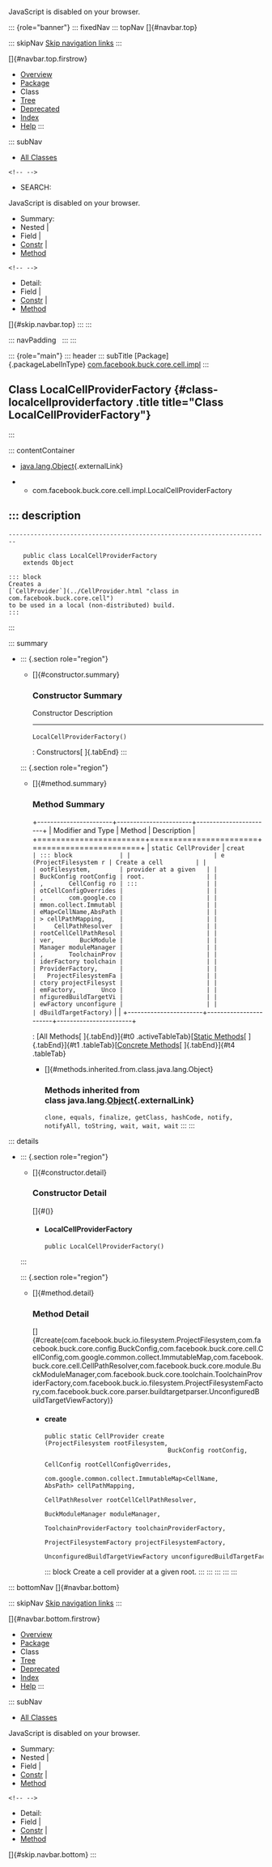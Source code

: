 <div>

JavaScript is disabled on your browser.

</div>

::: {role="banner"}
::: fixedNav
::: topNav
[]{#navbar.top}

::: skipNav
[Skip navigation links](#skip.navbar.top "Skip navigation links")
:::

[]{#navbar.top.firstrow}

-   [Overview](../../../../../../index.html)
-   [Package](package-summary.html)
-   Class
-   [Tree](package-tree.html)
-   [Deprecated](../../../../../../deprecated-list.html)
-   [Index](../../../../../../index-all.html)
-   [Help](../../../../../../help-doc.html)
:::

::: subNav
-   [All Classes](../../../../../../allclasses.html)

```{=html}
<!-- -->
```
-   SEARCH:

<div>

<div>

JavaScript is disabled on your browser.

</div>

</div>

<div>

-   Summary: 
-   Nested \| 
-   Field \| 
-   [Constr](#constructor.summary) \| 
-   [Method](#method.summary)

```{=html}
<!-- -->
```
-   Detail: 
-   Field \| 
-   [Constr](#constructor.detail) \| 
-   [Method](#method.detail)

</div>

[]{#skip.navbar.top}
:::
:::

::: navPadding
 
:::
:::

::: {role="main"}
::: header
::: subTitle
[Package]{.packageLabelInType} [com.facebook.buck.core.cell.impl](package-summary.html)
:::

## Class LocalCellProviderFactory {#class-localcellproviderfactory .title title="Class LocalCellProviderFactory"}
:::

::: contentContainer
-   [java.lang.Object](http://docs.oracle.com/javase/7/docs/api/java/lang/Object.html?is-external=true "class or interface in java.lang"){.externalLink}

-   -   com.facebook.buck.core.cell.impl.LocalCellProviderFactory

::: description
-   

    ------------------------------------------------------------------------

        public class LocalCellProviderFactory
        extends Object

    ::: block
    Creates a
    [`CellProvider`](../CellProvider.html "class in com.facebook.buck.core.cell")
    to be used in a local (non-distributed) build.
    :::
:::

::: summary
-   ::: {.section role="region"}
    -   []{#constructor.summary}

        ### Constructor Summary

          Constructor                    Description
          ------------------------------ -------------
          `LocalCellProviderFactory()`    

          : Constructors[ ]{.tabEnd}
    :::

    ::: {.section role="region"}
    -   []{#method.summary}

        ### Method Summary

        +-----------------------+-----------------------+-----------------------+
        | Modifier and Type     | Method                | Description           |
        +=======================+=======================+=======================+
        | `static CellProvider` | `creat                | ::: block             |
        |                       | e​(ProjectFilesystem r | Create a cell         |
        |                       | ootFilesystem,        | provider at a given   |
        |                       | BuckConfig rootConfig | root.                 |
        |                       | ,       CellConfig ro | :::                   |
        |                       | otCellConfigOverrides |                       |
        |                       | ,       com.google.co |                       |
        |                       | mmon.collect.Immutabl |                       |
        |                       | eMap<CellName,​AbsPath |                       |
        |                       | > cellPathMapping,    |                       |
        |                       |     CellPathResolver  |                       |
        |                       | rootCellCellPathResol |                       |
        |                       | ver,       BuckModule |                       |
        |                       | Manager moduleManager |                       |
        |                       | ,       ToolchainProv |                       |
        |                       | iderFactory toolchain |                       |
        |                       | ProviderFactory,      |                       |
        |                       |   ProjectFilesystemFa |                       |
        |                       | ctory projectFilesyst |                       |
        |                       | emFactory,       Unco |                       |
        |                       | nfiguredBuildTargetVi |                       |
        |                       | ewFactory unconfigure |                       |
        |                       | dBuildTargetFactory)` |                       |
        +-----------------------+-----------------------+-----------------------+

        : [All Methods[ ]{.tabEnd}]{#t0 .activeTableTab}[[Static
        Methods](javascript:show(1);)[ ]{.tabEnd}]{#t1
        .tableTab}[[Concrete
        Methods](javascript:show(8);)[ ]{.tabEnd}]{#t4 .tableTab}

        -   []{#methods.inherited.from.class.java.lang.Object}

            ### Methods inherited from class java.lang.[Object](http://docs.oracle.com/javase/7/docs/api/java/lang/Object.html?is-external=true "class or interface in java.lang"){.externalLink}

            `clone, equals, finalize, getClass, hashCode, notify, notifyAll, toString, wait, wait, wait`
    :::
:::

::: details
-   ::: {.section role="region"}
    -   []{#constructor.detail}

        ### Constructor Detail

        []{#<init>()}

        -   #### LocalCellProviderFactory

                public LocalCellProviderFactory()
    :::

    ::: {.section role="region"}
    -   []{#method.detail}

        ### Method Detail

        []{#create(com.facebook.buck.io.filesystem.ProjectFilesystem,com.facebook.buck.core.config.BuckConfig,com.facebook.buck.core.cell.CellConfig,com.google.common.collect.ImmutableMap,com.facebook.buck.core.cell.CellPathResolver,com.facebook.buck.core.module.BuckModuleManager,com.facebook.buck.core.toolchain.ToolchainProviderFactory,com.facebook.buck.io.filesystem.ProjectFilesystemFactory,com.facebook.buck.core.parser.buildtargetparser.UnconfiguredBuildTargetViewFactory)}

        -   #### create

            ``` methodSignature
            public static CellProvider create​(ProjectFilesystem rootFilesystem,
                                              BuckConfig rootConfig,
                                              CellConfig rootCellConfigOverrides,
                                              com.google.common.collect.ImmutableMap<CellName,​AbsPath> cellPathMapping,
                                              CellPathResolver rootCellCellPathResolver,
                                              BuckModuleManager moduleManager,
                                              ToolchainProviderFactory toolchainProviderFactory,
                                              ProjectFilesystemFactory projectFilesystemFactory,
                                              UnconfiguredBuildTargetViewFactory unconfiguredBuildTargetFactory)
            ```

            ::: block
            Create a cell provider at a given root.
            :::
    :::
:::
:::
:::

::: bottomNav
[]{#navbar.bottom}

::: skipNav
[Skip navigation links](#skip.navbar.bottom "Skip navigation links")
:::

[]{#navbar.bottom.firstrow}

-   [Overview](../../../../../../index.html)
-   [Package](package-summary.html)
-   Class
-   [Tree](package-tree.html)
-   [Deprecated](../../../../../../deprecated-list.html)
-   [Index](../../../../../../index-all.html)
-   [Help](../../../../../../help-doc.html)
:::

::: subNav
-   [All Classes](../../../../../../allclasses.html)

<div>

<div>

JavaScript is disabled on your browser.

</div>

</div>

<div>

-   Summary: 
-   Nested \| 
-   Field \| 
-   [Constr](#constructor.summary) \| 
-   [Method](#method.summary)

```{=html}
<!-- -->
```
-   Detail: 
-   Field \| 
-   [Constr](#constructor.detail) \| 
-   [Method](#method.detail)

</div>

[]{#skip.navbar.bottom}
:::
